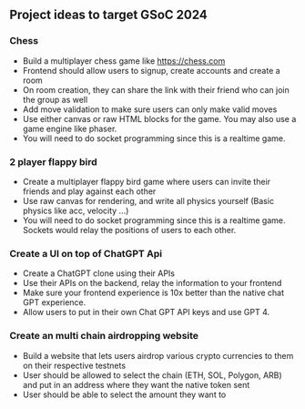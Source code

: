 ## Project ideas to target GSoC 2024

 ### Chess
  - Build a multiplayer chess game like https://chess.com
  - Frontend should allow users to signup, create accounts and create a room
  - On room creation, they can share the link with their friend who can join the group as well
  - Add move validation to make sure users can only make valid moves
  - Use either canvas or raw HTML blocks for the game. You may also use a game engine like phaser.
  - You will need to do socket programming since this is a realtime game.
  
 ### 2 player flappy bird
  - Create a multiplayer flappy bird game where users can invite their friends and play against each other
  - Use raw canvas for rendering, and write all physics yourself (Basic physics like acc, velocity ...)
  - You will need to do socket programming since this is a realtime game. Sockets would relay the positions of users to each other.
  
 ### Create a UI on top of ChatGPT Api
  - Create a ChatGPT clone using their APIs
  - Use their APIs on the backend, relay the information to your frontend
  - Make sure your frontend experience is 10x better than the native chat GPT experience.
  - Allow users to put in their own Chat GPT API keys and use GPT 4.

 ### Create an multi chain airdropping website 
   - Build a website that lets users airdrop various crypto currencies to them on their respective testnets
   - User should be allowed to select the chain (ETH, SOL, Polygon, ARB) and put in an address where they want the native token sent
   - User should be able to select the amount they want to 
